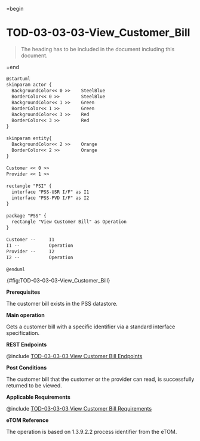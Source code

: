 =begin

# TOD-03-03-03-View_Customer_Bill

> The heading has to be included in the document including this document.

=end

```plantuml
@startuml
skinparam actor {
  BackgroundColor<< 0 >> 	SteelBlue
  BorderColor<< 0 >> 		SteelBlue
  BackgroundColor<< 1 >> 	Green
  BorderColor<< 1 >> 		Green
  BackgroundColor<< 3 >> 	Red
  BorderColor<< 3 >> 		Red
}

skinparam entity{
  BackgroundColor<< 2 >> 	Orange
  BorderColor<< 2 >> 		Orange
}

Customer << 0 >> 
Provider << 1 >>

rectangle "PSI" {
  interface "PSS-USR I/F" as I1
  interface "PSS-PVD I/F" as I2
}

package "PSS" {
  rectangle "View Customer Bill" as Operation
}

Customer --	    I1
I1 --           Operation
Provider --	    I2
I2 --           Operation

@enduml

```

![TOD-03-03-03: View Customer Bill](../../common/pixel.png){#fig:TOD-03-03-03-View_Customer_Bill}

**Prerequisites**

The customer bill exists in the PSS datastore.

**Main operation**

Gets a customer bill with a specific identifier via a standard interface specification.

**REST Endpoints**

@include [TOD-03-03-03 View Customer Bill Endpoints](endpoints/TOD-03-03-03-View_Customer_Bill-endpoints.md)

**Post Conditions**

The customer bill that the customer or the provider can read, is successfully returned to be viewed.

**Applicable Requirements**

@include [TOD-03-03-03 View Customer Bill Requirements](requirements/TOD-03-03-03-View_Customer_Bill-requirements.md)

**eTOM Reference**

The operation is based on 1.3.9.2.2 process identifier from the eTOM.



